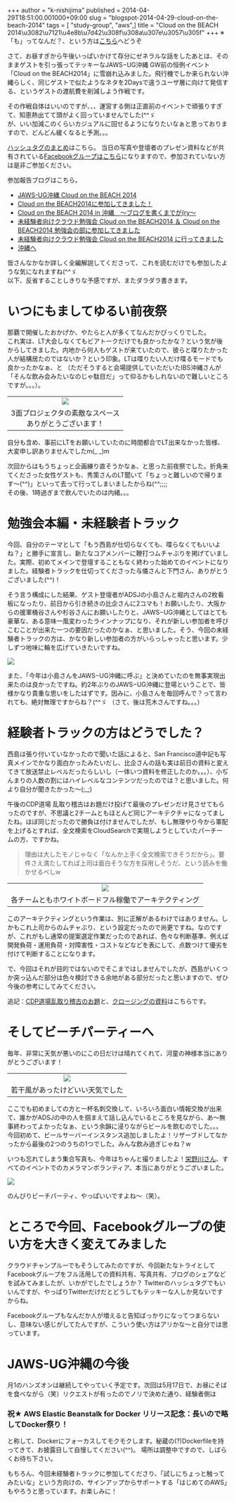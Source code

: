 +++
author = "k-nishijima"
published = 2014-04-29T18:51:00.001000+09:00
slug = "blogspot-2014-04-29-cloud-on-the-beach-2014"
tags = [ "study-group", "aws",]
title = "Cloud on the BEACH 2014\u3082\u7121\u4e8b\u7d42\u308f\u308a\u307e\u3057\u305f"
+++
※「も」ってなんだ？、という方は[こちら](http://k-nishijima.blogspot.jp/2014/04/cloud-champloo201404.html)へどうぞ  
  
さて、お昼すぎから午後いっぱいかけて存分にゼネラルな話をしたあとは、そのままゲストを引っ張ってテッキーなJAWS−UG沖縄
GW前の恒例イベント「Cloud on the
BEACH2014」に雪崩れ込みました。飛行機でしか来られない沖縄らしく、同じゲストで似たようなネタを2Daysで違うユーザ層に向けて発信する、というゲストの渡航費を削減しよう作戦です。  
  
その作戦自体はいいのですが、、、運営する側は正直前のイベントで頑張りすぎて、知恵熱出てて頭がよく回っていませんでした(^^ゞ  
が、いい加減このくらいカジュアルに回せるようになりたいなぁと思っておりますので、どんどん緩くなると予測。。。  
  
[ハッシュタグのまとめ](http://togetter.com/li/659983)はこちら。
当日の写真や登壇者のプレゼン資料などが共有されている[Facebookグループはこちら](https://www.facebook.com/groups/jawsug.okinawa/)になりますので、参加されていない方は是非ご参加ください。  
  
参加報告ブログはこちら。  

-   [JAWS-UG沖縄 Cloud on the BEACH 2014](http://ecolony.jp/archives/77)
-   [Cloud on the
    BEACH2014に参加してきました！](http://enkw.blogspot.jp/2014/04/cloud-on-beach2014.html)
-   [Cloud on the BEACH 2014 in
    沖縄　～ブログを書くまでが(ry～](http://uranari.hatenablog.com/entry/2014/04/27/164134)
-   [未経験者向けクラウド勉強会 Cloud on the BEACH2014 ＆ Cloud on the
    BEACH2014
    勉強会の部に参加してきました](http://unioce.hatenadiary.jp/entry/2014/04/29/%E6%9C%AA%E7%B5%8C%E9%A8%93%E8%80%85%E5%90%91%E3%81%91%E3%82%AF%E3%83%A9%E3%82%A6%E3%83%89%E5%8B%89%E5%BC%B7%E4%BC%9A_Cloud_on_the_BEACH2014_%EF%BC%86_Cloud_on_the_BEACH2014_%E5%8B%89%E5%BC%B7%E4%BC%9A)
-   [未経験者向けクラウド勉強会 Cloud on the BEACH2014
    に行ってきました](http://takkuru98.ti-da.net/e6220354.html?fb_action_ids=679938682072907&fb_action_types=og.likes)
-   [沖縄へ](http://okeees.blogspot.jp/2014/05/blog-post.html)

皆さんなかなか詳しく全編解説してくださって、これを読むだけでも参加したような気になれますね(^^ゞ  
以下、反省することしきりな予感ですが、またダラダラ書きます。  

<span id="more"></span>いつにもましてゆるい前夜祭
=================================================

那覇で開催したおかげか、やたらと人が多くてなんだかびっくりでした。  
これ実は、LT大会しなくてもビアトークだけでも良かったかな？という気が後からしてきました。内地から何人もゲストが来ていたので、彼らと喋りたかった人が結構居たのではないか？という印象。LTは喋りたい人だけ喋るモードでも良かったかなぁ、と
（ただそうすると会場提供していただいたIBS沖縄さんが「そんな飲み会みたいなのじゃ駄目だ」って仰るかもしれないので難しいところですが。。。）。  

<table>
<tbody>
<tr class="odd">
<td style="text-align: center;"><a href="/images/blogspot/blogspot-2014-04-29-cloud-on-the-beach-2014-FILE0053.JPG"><img src="/images/blogspot/thumbnails/blogspot-2014-04-29-cloud-on-the-beach-2014-FILE0053.JPG" /></a></td>
</tr>
<tr class="even">
<td style="text-align: center;">3面プロジェクタの素敵なスペース<br />
ありがとうございます！</td>
</tr>
</tbody>
</table>

自分も含め、事前にLTをお願いしていたのに時間都合でLT出来なかった皆様、大変申し訳ありませんでしたm(\_
\_)m  
  
次回からはもうちょっと企画練り直そうかなぁ、と思った前夜祭でした。折角来てくださった女性ゲストも、秀策さんのLT聞いて「ちょっと難しいので帰ります〜(^^)」といって去って行ってしまいましたからね(^^;;;;  
その後、1時過ぎまで飲んでいたのは内緒。。。  

勉強会本編・未経験者トラック
============================

今回、自分のテーマとして「もう西島が仕切らなくても、喋らなくてもいいよね？」と勝手に宣言し、新たなコアメンバーに鞭打つムチャぶりを掲げていました。実際、初めてメインで登壇することもなく終わった始めてのイベントになりました。経験者トラックを仕切ってくださった与儀さんと下門さん、ありがとうございました(^^)！  
  
そう言う構成にした結果、ゲスト登壇者がADSJの小島さんと堀内さんの2枚看板になったり、前日から引き続きの比企さんに2コマも！お願いしたり、大阪からの援軍桶谷さんや杉谷さんにお願いしたりと、JAWS−UG沖縄としてはとても豪華な、ある意味一風変わったラインナップになり、それが新しい参加者を呼びこむことが出来た一つの要因だったのかなぁ、と思いました。そう、今回の未経験者トラックの方は、かなり新しい参加者の方がいらっしゃったと思います。少しずつ地味に輪を広げていきたいですね。  

[![](/images/blogspot/thumbnails/blogspot-2014-04-29-cloud-on-the-beach-2014-FILE0060.JPG)](/images/blogspot/blogspot-2014-04-29-cloud-on-the-beach-2014-FILE0060.JPG)

  
また、「今年は小島さんをJAWS−UG沖縄に呼ぶ」と決めていたのを無事実現出来たのは良かったですね。約2年ぶりのJAWS−UG沖縄に登場ということで、皆様かなり貴重な思いをしたはずです。因みに、小島さんを毎回呼んで？って言われても、絶対無理ですからね？(^^ゞ
（さて、後は荒木さんですね。。。）  

経験者トラックの方はどうでした？
================================

西島は張り付いていなかったので聞いた話によると、San
Francisco道中記も写真メインでかなり面白かったみたいだし、比企さんの話も実は前日の資料と変えてきて放送禁止レベルだったらしいし（一体いつ資料を修正したのか。。。）、小ぢんまりの人数の割にはハイレベルなコンテンツだったのでは？と思いました。何より自分が聞きたかった〜(;\_;)  
  
午後のCDP道場
乱取り稽古はお題だけ投げて最後のプレゼンだけ見させてもらったのですが、不思議と2チームともほとんど同じアーキテクチャになってましたね。ほぼ同じだったので勝負は付けませんでしたが、もし無理やり今から軍配を上げるとすれば、全文検索をCloudSearchで実現しようとしていたパーチームの方、ですかね。  

> 理由は大したモノじゃなく「なんか上手く全文検索できそうだから」。要件さえ満たしてれば上司は面白そうな方を採用しそうだ、という読みを働かせるべしw

<table>
<tbody>
<tr class="odd">
<td style="text-align: center;"><a href="/images/blogspot/blogspot-2014-04-29-cloud-on-the-beach-2014-FILE0064.JPG"><img src="/images/blogspot/thumbnails/blogspot-2014-04-29-cloud-on-the-beach-2014-FILE0064.JPG" /></a></td>
</tr>
<tr class="even">
<td style="text-align: center;">各チームともホワイトボードフル稼働でアーキテクティング</td>
</tr>
</tbody>
</table>

このアーキテクティングという作業は、別に正解があるわけではありません。しかもこれ上司からのムチャぶり、という設定だったので尚更ですね。なのですが、これがもし通常の提案選定作業だったのであれば、色々な判断基準、例えば開発負荷・運用負荷・対障害性・コストなどなどを表にして、点数つけて優劣を付けて判断することになります。  
  
で、今回はそれが目的ではないのでそこまではしませんでしたが、西島がいくつか突っ込んだ部分は色々検討できる余地がある部分だったと思いますので、ぜひ今後の参考にしてみてください。  
  
追記：[CDP道場乱取り稽古のお題](http://www.slideshare.net/KoichiroNishijima/cdp-33983337)と、[クロージングの資料](http://www.slideshare.net/KoichiroNishijima/jawsug-33983488)はこちらです。  

そしてビーチパーティーへ
========================

毎年、非常に天気が悪いのにこの日だけは晴れてくれて、河童の神様本当にありがとうございます！  

<table>
<tbody>
<tr class="odd">
<td style="text-align: center;"><a href="/images/blogspot/blogspot-2014-04-29-cloud-on-the-beach-2014-2014-04-26+17.10.14.jpg"><img src="/images/blogspot/thumbnails/blogspot-2014-04-29-cloud-on-the-beach-2014-2014-04-26+17.10.14.jpg" /></a></td>
</tr>
<tr class="even">
<td style="text-align: center;">若干風があったけどいい天気でした</td>
</tr>
</tbody>
</table>

ここでも初めましての方と一杯名刺交換して、いろいろ面白い情報交換が出来て、誰かがADSJの中の人を掴まえて話し込んでいるところを見ながら、あ〜無事終わってよかったなぁ、という余韻に浸りながらビールを飲むのでした。。。  
今回初めて、ビールサーバーインスタンス追加しましたよ！リザーブドしてなかったから最後の2つのうちの1つでした。みんな飲み過ぎじゃね？w  
  
いつも忘れてしまう集合写真も、今年はちゃんと撮りましたよ！[栄野川さん](https://www.facebook.com/profile.php?id=100002203818380)、すべてのイベントでのカメラマンボランティア、本当にありがとうございました。  

[![](/images/blogspot/thumbnails/blogspot-2014-04-29-cloud-on-the-beach-2014-10259791_614231088660346_3976464336777489060_n.jpg)](/images/blogspot/blogspot-2014-04-29-cloud-on-the-beach-2014-10259791_614231088660346_3976464336777489060_n.jpg)

のんびりビーチパーティ、やっぱいいですよね〜（笑）。  

ところで今回、Facebookグループの使い方を大きく変えてみました
============================================================

クラウドチャンプルーでもそうしてみたのですが、今回新たなトライとしてFacebookグループをフル活用しての資料共有、写真共有、ブログのシェアなどを試みてみましたが、いかがでしたでしょうか？
Twitterのハッシュタグでもいいんですが、やっぱりTwitterだけだとどうしてもテッキーな人しか見ないですからね。  
  
Facebookグループもなんだか人が増えると告知ばっかりになってつまらないし、意味ない感じがしてたんですが、こういう使い方はアリかな〜と自分では思っています。  

JAWS-UG沖縄の今後
=================

月1のハンズオンは継続してやっていく予定です。次回は5月17日で、お昼にそばを食べながら（笑）リクエストが有ったのでノリで決めた通り、経験者側は  

### 祝★ AWS Elastic Beanstalk for Docker リリース記念：長いので略してDocker祭り！

と称して、Dockerにフォーカスしてモクモクします。秘蔵の(?)Dockerfileを持ってきて、お披露目して自慢してください(^^)。
場所は調整中ですので、しばらくお待ち下さい。  
  
もちろん、今回未経験者トラックに参加してくださり、「試しにちょっと触ってみたいな」という方向けの、サインアップからサポートする「はじめてのAWS」もやろうと思っています。お楽しみに！
